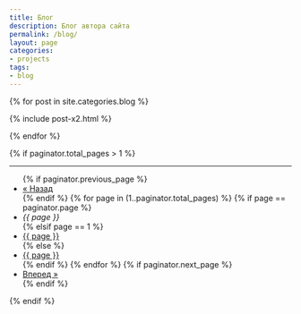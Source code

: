 ```yaml
---
title: Блог
description: Блог автора сайта
permalink: /blog/
layout: page
categories: 
- projects
tags:
- blog
---
```

<div class='flex'>
{% for post in site.categories.blog %}

{% include post-x2.html %}

{% endfor %}
</div>

{% if paginator.total_pages > 1 %}
<hr />
<div class="menu">
	<ul id="menubar">
	{% if paginator.previous_page %}
		<li><a href="{{ paginator.previous_page_path | prepend: site.baseurl | replace: '//', '/' }}">&laquo; Назад</a></li>
	{% endif %}
	{% for page in (1..paginator.total_pages) %}
		{% if page == paginator.page %}
			<li><em>{{ page }}</em></li>
		{% elsif page == 1 %}
			<li><a href="{{ paginator.previous_page_path | prepend: site.baseurl | replace: '//', '/' }}">{{ page }}</a></li>
		{% else %}
			<li><a href="{{ site.paginate_path | prepend: site.baseurl | replace: '//', '/' | replace: ':num', page }}">{{ page }}</a></li>
		{% endif %}
	{% endfor %}
	{% if paginator.next_page %}
		<li><a href="{{ paginator.next_page_path | prepend: site.baseurl | replace: '//', '/' }}">Вперед &raquo;</a></li>
	{% endif %}
	</ul>
</div>
{% endif %}
